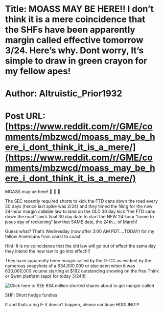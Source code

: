 # Title: MOASS MAY BE HERE!! I don’t think it is a mere coincidence that the SHFs have been apparently margin called effective tomorrow 3/24. Here’s why. Dont worry, It’s simple to draw in green crayon for my fellow apes!
# Author: Altruistic_Prior1932
# Post URL: [https://www.reddit.com/r/GME/comments/mbzwcd/moass_may_be_here_i_dont_think_it_is_a_mere/](https://www.reddit.com/r/GME/comments/mbzwcd/moass_may_be_here_i_dont_think_it_is_a_mere/)


MOASS may be here! 🚀 🚀 🚀 

The SEC recently required shorts to kick the FTD cans down the road every 30 days (hence last spike was 2/24) and they timed the filing for the new 24-hour margin callable law to land on the OLD 30 day kick “the FTD cans down the road” law’s final 30 day date to start the NEW 24-hour “come to jesus day of reckoning” law that SAME date, the 24th... of March!

Guess what? That’s Wednesday (now after 3:00 AM PDT....TODAY) for my fellow Americans from coast to coast. 

Hint: It is no coincidence that the old law will go out of effect the same day they intend the new law to go into effect!!!

They have apparently been margin called by the DTCC as evident by the numerous snapshots of a 634,000,000 or also seen when it was 630,000,000 volume starting at $182 outstanding showing on the free Think or Swim platform (app) for today 3/24!!!! 

![Click here to SEE 634 million shorted shares about to get margin-called](https://imgur.com/gallery/xCfwwPL?s=sms)

SHF: Short hedge fundies

If and thats a big IF it doesn’t happen, please continue HODLING!!!